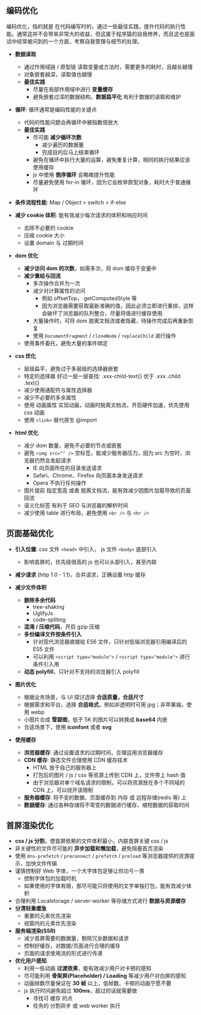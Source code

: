 ## 编码优化

编码优化，指的就是 在代码编写时的，通过一些最佳实践，提升代码的执行性能。通常这并不会带来非常大的收益，但这属于程序猿的自我修养，而且这也是面试中经常被问到的一个方面，考察自我管理与细节的处理。

- **数据读取**

  - 通过作用域链 / 原型链 读取变量或方法时，需要更多的耗时，且越长越慢
  - 对象嵌套越深，读取值也越慢
  - **最佳实践**
    - 尽量在局部作用域中进行 **变量缓存**
    - 避免嵌套过深的数据结构，**数据扁平化** 有利于数据的读取和维护

- **循环**: 循环通常是编码性能的关键点

  - 代码的性能问题会再循环中被指数倍放大
  - **最佳实践**
    - 尽可能 **减少循环次数**
      - 减少遍历的数据量
      - 完成目的后马上结束循环
    - 避免在循环中执行大量的运算，避免重复计算，相同的执行结果应该使用缓存
    - js 中使用 **倒序循环** 会略微提升性能
    - 尽量避免使用 for-in 循环，因为它会枚举原型对象，耗时大于普通循环

- **条件流程性能**: Map / Object > switch > if-else

- **减少 cookie 体积**: 能有效减少每次请求的体积和响应时间

  - 去除不必要的 cookie
  - 压缩 cookie 大小
  - 设置 domain 与 过期时间

- **dom 优化**

  - **减少访问 dom 的次数**，如需多次，将 dom 缓存于变量中
  - **减少重绘与回流**
    - 多次操作合并为一次
    - 减少对计算属性的访问
      - 例如 offsetTop， getComputedStyle 等
      - 因为浏览器需要获取最新准确的值，因此必须立即进行重排，这样会破坏了浏览器的队列整合，尽量将值进行缓存使用
    - 大量操作时，可将 dom 脱离文档流或者隐藏，待操作完成后再重新恢复
    - 使用 `DocumentFragment` / `cloneNode` / `replaceChild` 进行操作
  - 使用事件委托，避免大量的事件绑定

- **css 优化**

  - 层级扁平，避免过于多层级的选择器嵌套
  - 特定的选择器 好过一层一层查找: .xxx-child-text{} 优于 .xxx .child .text{}
  - 减少使用通配符与属性选择器
  - 减少不必要的多余属性
  - 使用 动画属性 实现动画，动画时脱离文档流，开启硬件加速，优先使用 css 动画
  - 使用 `<link>` 替代原生 @import

- **html 优化**

  - 减少 dom 数量，避免不必要的节点或嵌套
  - 避免 `<img src="" />` 空标签，能减少服务器压力，因为 src 为空时，浏览器仍然会发起请求
    - IE 向页面所在的目录发送请求
    - Safari、Chrome、Firefox 向页面本身发送请求
    - Opera 不执行任何操作
  - 图片提前 指定宽高 或者 脱离文档流，能有效减少因图片加载导致的页面回流
  - 语义化标签 有利于 SEO 与浏览器的解析时间
  - 减少使用 table 进行布局，避免使用 `<br />` 与 `<hr />`

## 页面基础优化

- **引入位置**: css 文件 `<head>` 中引入， js 文件 `<body>` 底部引入

  - 影响首屏的，优先级很高的 js 也可以头部引入，甚至内联

- **减少请求** (http 1.0 - 1.1)，合并请求，正确设置 http 缓存

- **减少文件体积**

  - **删除多余代码**
    - tree-shaking
    - UglifyJs
    - code-spliting
  - **混淆 / 压缩代码**，开启 gzip 压缩
  - **多份编译文件按条件引入**
    - 针对现代浏览器直接给 ES6 文件，只针对低端浏览器引用编译后的 ES5 文件
    - 可以利用 `<script type="module">` / `<script type="module">` 进行条件引入用
  - **动态 polyfill**，只针对不支持的浏览器引入 polyfill

- **图片优化**

  - 根据业务场景，与 UI 探讨选择 **合适质量，合适尺寸**
  - 根据需求和平台，选择 **合适格式**，例如非透明时可用 jpg；非苹果端，使用 webp
  - 小图片合成 **雪碧图**，低于 5K 的图片可以转换成 **base64** 内嵌
  - 合适场景下，使用 **iconfont** 或者 **svg**

- **使用缓存**

  - **浏览器缓存**: 通过设置请求的过期时间，合理运用浏览器缓存
  - **CDN 缓存**: 静态文件合理使用 CDN 缓存技术
    - HTML 放于自己的服务器上
    - 打包后的图片 / js / css 等资源上传到 CDN 上，文件带上 hash 值
    - 由于浏览器对单个域名请求的限制，可以将资源放在多个不同域的 CDN 上，可以绕开该限制
  - **服务器缓存**: 将不变的数据、页面缓存到 内存 或 远程存储(redis 等) 上
  - **数据缓存**: 通过各种存储将不常变的数据进行缓存，缩短数据的获取时间

## 首屏渲染优化

- **css / js 分割**，使首屏依赖的文件体积最小，内联首屏关键 css / js
- 非关键性的文件尽可能的 **异步加载和懒加载**，避免阻塞首页渲染
- 使用 `dns-prefetch` / `preconnect` / `prefetch` / `preload` 等浏览器提供的资源提示，加快文件传输
- 谨慎控制好 Web 字体，一个大字体包足够让你功亏一篑
  - 控制字体包的加载时机
  - 如果使用的字体有限，那尽可能只将使用的文字单独打包，能有效减少体积
- 合理利用 Localstorage / server-worker 等存储方式进行 **数据与资源缓存**
- **分清轻重缓急**
  - 重要的元素优先渲染
  - 视窗内的元素优先渲染
- **服务端渲染(SSR)**
  - 减少首屏需要的数据量，剔除冗余数据和请求
  - 控制好缓存，对数据/页面进行合理的缓存
  - 页面的请求使用流的形式进行传递
- **优化用户感知**
  - 利用一些动画 **过渡效果**，能有效减少用户对卡顿的感知
  - 尽可能利用 **骨架屏(Placeholder) / Loading** 等减少用户对白屏的感知
  - 动画帧数尽量保证在 **30 帧** 以上，低帧数、卡顿的动画宁愿不要
  - js 执行时间避免超过 **100ms**，超过的话就需要做
    - 寻找可 缓存 的点
    - 任务的 分割异步 或 web worker 执行

